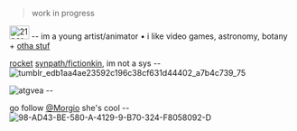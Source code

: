 > work in progress



<img width="35" height="24" alt="21961dc9" src="https://github.com/user-attachments/assets/a0ca6751-ddc7-4a33-966a-1071ccb3f07a" />  --  im a young artist/animator • i like video games, astronomy, botany + [otha stuf](https://github.com/machine-detonation/EDD3A0)

[rocket](https://phighting.wiki/Rocket) [synpath/fictionkin](https://fkin.carrd.co), im not a sys  --  ![tumblr_edb1aa4ae23592c196c38cf631d44402_a7b4c739_75](https://github.com/user-attachments/assets/e3bbb4df-b94d-4121-9413-e9fca0c8fd9e)

![atgvea](https://github.com/user-attachments/assets/493fd7be-0d71-4295-bc37-3234379f93c9)  --  


go  follow  [@Morgio](https://github.com/Morgio)  she's  cool  --  ![98-AD43-BE-580-A-4129-9-B70-324-F8058092-D](https://github.com/user-attachments/assets/49e45bf2-c21e-40fe-bda7-a8cdc5d2baef)


